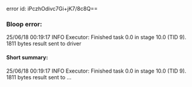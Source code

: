 error id: iPczhOdivc7Gi+jK7/8c8Q==
### Bloop error:

25/06/18 00:19:17 INFO Executor: Finished task 0.0 in stage 10.0 (TID 9). 1811 bytes result sent to driver
#### Short summary: 

25/06/18 00:19:17 INFO Executor: Finished task 0.0 in stage 10.0 (TID 9). 1811 bytes result sent to ...